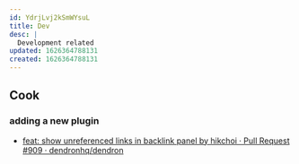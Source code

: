 ```yaml
---
id: YdrjLvj2kSmWYsuL
title: Dev
desc: |
  Development related
updated: 1626364788131
created: 1626364788131
---
```



## Cook

### adding a new plugin
- [feat: show unreferenced links in backlink panel by hikchoi · Pull Request #909 · dendronhq/dendron](https://github.com/dendronhq/dendron/pull/909)